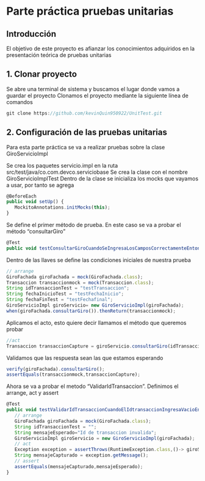 # Parte práctica pruebas unitarias

## Introducción


El objetivo de este proyecto es afianzar los conocimientos adquiridos en la presentación teórica de pruebas unitarias

## 1. Clonar proyecto
Se abre una terminal de sistema y buscamos el lugar donde vamos a guardar el proyecto
Clonamos el proyecto mediante la siguiente línea de comandos
```jsx
git clone https://github.com/kevinQuin950922/UnitTest.git
```
##  2. Configuración de las pruebas unitarias

Para esta parte práctica se va a realizar pruebas sobre la clase GiroServicioImpl

Se crea los paquetes servicio.impl en la ruta src/test/java/co.com.devco.serviciobase
Se crea la clase con el nombre GiroServicioImplTest
Dentro de la clase se inicializa los mocks que vayamos a usar, por tanto se agrega
```jsx
@BeforeEach
public void setUp() {
   MockitoAnnotations.initMocks(this);
}

```
Se define el primer método de prueba. En este caso se va a probar el método “consultarGiro”
```jsx
@Test
public void testConsultarGiroCuandoSeIngresaLosCamposCorrectamenteEntoncesDebeCosultarGiro() {}
```
Dentro de las llaves se define las condiciones iniciales de nuestra prueba
```jsx
// arrange
GiroFachada giroFachada = mock(GiroFachada.class);
Transaccion transaccionmock = mock(Transaccion.class);
String idTransaccionTest = "testTransaccion";
String fechaInicioTest = "testFechaInicio";
String fechaFinTest = "testFechafinal";
GiroServicioImpl giroServicio= new GiroServicioImpl(giroFachada);
when(giroFachada.consultarGiro()).thenReturn(transaccionmock);
```
Aplicamos el acto, esto quiere decir llamamos el método que queremos probar
```jsx
//act
Transaccion transaccionCapture = giroServicio.consultarGiro(idTransaccionTest, fechaInicioTest, fechaFinTest);
```
Validamos que las respuesta sean las que estamos esperando
```jsx
verify(giroFachada).consultarGiro();
assertEquals(transaccionmock,transaccionCapture);
```
Ahora se va a probar el metodo “ValidarIdTransaccion”. Definimos el arrange, act y assert
```jsx
@Test
public void testValidarIdTransaccionCuandoElIdtransaccionIngresaVacioEntoncesSeDebeCapturarUnaExcepcion(){
   // arrange
   GiroFachada giroFachada = mock(GiroFachada.class);
   String idTransaccionTest = "";
   String mensajeEsperado="Id de transaccion invalida";
   GiroServicioImpl giroServicio = new GiroServicioImpl(giroFachada);
   // act
   Exception exception = assertThrows(RuntimeException.class,()-> giroServicio.validarIdTransaccion(idTransaccionTest));
   String mensajeCapturado = exception.getMessage();
   // assert
   assertEquals(mensajeCapturado,mensajeEsperado);
}

```


